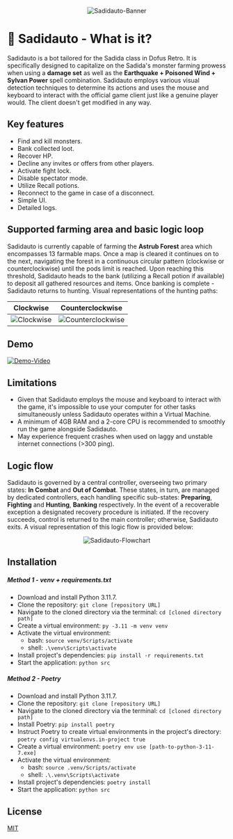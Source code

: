 <p align="center">
    <img src="https://i.imgur.com/WWzi4PF.png" alt="Sadidauto-Banner">
</p>

# 🤖 Sadidauto - What is it?
Sadidauto is a bot tailored for the Sadida class in Dofus Retro. It is specifically designed to capitalize on the Sadida's monster farming prowess when using a **damage set** as well as the **Earthquake + Poisoned Wind + Sylvan Power** spell combination. Sadidauto employs various visual detection techniques to determine its actions and uses the mouse and keyboard to interact with the official game client just like a genuine player would. The client doesn't get modified in any way.

## Key features
- Find and kill monsters.
- Bank collected loot.
- Recover HP.
- Decline any invites or offers from other players.
- Activate fight lock.
- Disable spectator mode.
- Utilize Recall potions.
- Reconnect to the game in case of a disconnect.
- Simple UI.
- Detailed logs.

## Supported farming area and basic logic loop
Sadidauto is currently capable of farming the **Astrub Forest** area which encompasses 13 farmable maps. Once a map is cleared it continues on to the next, navigating the forest in a continuous circular pattern (clockwise or counterclockwise) until the pods limit is reached. Upon reaching this threshold, Sadidauto heads to the bank (utilizing a Recall potion if available) to deposit all gathered resources and items. Once banking is complete - Sadidauto returns to hunting. Visual representations of the hunting paths:

Clockwise             |  Counterclockwise
:-------------------------:|:-------------------------:
![Clockwise](https://i.imgur.com/2IHYxCG.png)  |  ![Counterclockwise](https://i.imgur.com/nWCkfOY.png)

## Demo
[![Demo-Video](https://i.imgur.com/MNq2RTO.jpeg)](https://www.youtube.com/watch?v=kXMIF0KDwcs "Demo-Video")

## Limitations
- Given that Sadidauto employs the mouse and keyboard to interact with the game, it's impossible to use your computer for other tasks simultaneously unless Sadidauto operates within a Virtual Machine.
- A minimum of 4GB RAM and a 2-core CPU is recommended to smoothly run the game alongside Sadidauto.
- May experience frequent crashes when used on laggy and unstable internet connections (>300 ping).

## Logic flow
Sadidauto is governed by a central controller, overseeing two primary states: **In Combat** and **Out of Combat**. These states, in turn, are managed by dedicated controllers, each handling specific sub-states: **Preparing**, **Fighting** and **Hunting**, **Banking** respectively. In the event of a recoverable exception a designated recovery procedure is initiated. If the recovery succeeds, control is returned to the main controller; otherwise, Sadidauto exits. A visual representation of this logic flow is provided below:
<p align="center">
    <img src="https://i.imgur.com/9UjOpfB.png" alt="Sadidauto-Flowchart">
</p>

## Installation

##### Method 1 - venv + requirements.txt
- Download and install Python 3.11.7.
- Clone the repository: `git clone [repository URL]`
- Navigate to the cloned directory via the terminal: `cd [cloned directory path]`
- Create a virtual environment: `py -3.11 -m venv venv`
- Activate the virtual environment:
  - bash: `source venv/Scripts/activate`
  - shell: `.\venv\Scripts\activate`
- Install project's dependencies: `pip install -r requirements.txt`
- Start the application: `python src`

##### Method 2 - Poetry
- Download and install Python 3.11.7.
- Clone the repository: `git clone [repository URL]`
- Navigate to the cloned directory via the terminal: `cd [cloned directory path]`
- Install Poetry: `pip install poetry`
- Instruct Poetry to create virtual environments in the project's directory: `poetry config virtualenvs.in-project true`
- Create a virtual environment: `poetry env use [path-to-python-3-11-7.exe]`
- Activate the virtual environment:
  - bash: `source .venv/Scripts/activate`
  - shell: `.\.venv\Scripts\activate`
- Install project's dependencies: `poetry install`
- Start the application: `python src`

## License
[MIT](LICENSE)